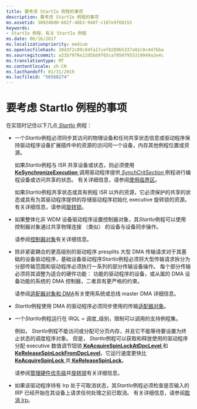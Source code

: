 ```yaml
---
title: 要考虑 StartIo 例程的事项
description: 要考虑 StartIo 例程的事项
ms.assetid: 389240d0-682f-48b3-940f-c107e9f60155
keywords:
- StartIo 例程，有关 StartIo 例程
ms.date: 06/16/2017
ms.localizationpriority: medium
ms.openlocfilehash: 20d3f2c89c84fa1fcef0289b5337a92c0c447bba
ms.sourcegitcommit: a33b7978e22d5bb9f65ca7056f955319049a2e4c
ms.translationtype: MT
ms.contentlocale: zh-CN
ms.lasthandoff: 01/31/2019
ms.locfileid: "56568274"
---
```

# <a name="points-to-consider-for-startio-routines"></a>要考虑 StartIo 例程的事项





在实现时记住以下几点[ *StartIo* ](https://msdn.microsoft.com/library/windows/hardware/ff563858)例程：

-   一个*StartIo*例程必须同步其访问的物理设备和任何共享状态信息或驱动程序保持驱动程序设备扩展插件中的资源的访问同一个设备，内存其他例程位置或资源。

    如果*StartIo*例程与 ISR 共享设备或状态，则必须使用[ **KeSynchronizeExecution** ](https://msdn.microsoft.com/library/windows/hardware/ff553302)调用驱动程序提供[ *SynchCritSection* ](https://msdn.microsoft.com/library/windows/hardware/ff563928)例程进行编程设备或访问共享的状态。 有关详细信息，请参阅[使用临界区](using-critical-sections.md)。

    如果*StartIo*例程共享状态或具有例程 ISR 以外的资源，它必须保护的共享的状态或具有为其驱动程序提供的存储驱动程序初始化 executive 旋转锁的资源。 有关详细信息，请参阅[旋转锁](spin-locks.md)。

-   如果整体化非 WDM 设备驱动程序设置控制器对象，其*StartIo*例程可以使用控制器对象通过共享物理连接 （类似） 的设备与设备同步操作。

    请参阅[控制器对象](using-controller-objects.md)有关详细信息。

-   除非紧密耦合的更高级别的驱动程序 presplits 大型 DMA 传输请求对于其基础的设备驱动程序，基础设备驱动程序*StartIo*例程必须将大型传输请求拆分为分部传输范围和驱动程序必须执行一系列的部分传输设备操作。 每个部分传输必须将其调整为适合的硬件功能： 功能的驱动程序的设备，或从属的 DMA 设备功能的系统的 DMA 控制器，二者具有更严格的约束。

    请参阅[适配器对象和 DMA](adapter-objects-and-dma.md)有关使用系统或总线 master DMA 详细信息。

-   *StartIo*例程使用 DMA 的驱动程序必须同步使用的传输[适配器对象](adapter-objects-and-dma.md)。

-   一个*StartIo*例程运行在 IRQL = 调度\_级别，限制可以调用的支持例程集。

    例如， *StartIo*例程不能访问或分配可分页内存，并且它不能等待要设置为终止状态的调度程序对象。 但是， *StartIo*例程可以获取和释放使用的驱动程序分配 executive 数值调节钮锁[ **KeAcquireSpinLockAtDpcLevel** ](https://msdn.microsoft.com/library/windows/hardware/ff551921)和[**KeReleaseSpinLockFromDpcLevel**](https://msdn.microsoft.com/library/windows/hardware/ff553150)，它运行速度更快比[ **KeAcquireSpinLock** ](https://msdn.microsoft.com/library/windows/hardware/ff551917)并[ **KeReleaseSpinLock**](https://msdn.microsoft.com/library/windows/hardware/ff553145)。

    请参阅[管理硬件优先级](managing-hardware-priorities.md)并[旋转锁](spin-locks.md)有关详细信息。

-   如果该驱动程序持有 Irp 处于可取消状态，其*StartIo*例程必须检查是否输入的 IRP 已经开始在其设备上请求任何处理之前已取消。 有关详细信息，请参阅[取消 Irp](canceling-irps.md)。

 

 




